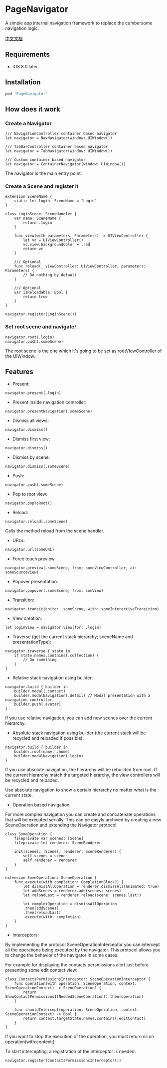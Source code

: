 # PageNavigator

A simple app internal navigation framework to replace the cumbersome navigation logic.

[中文文档](https://github.com/liuxc123/PageNavigator/blob/master/README_CN.md)

## Requirements

- iOS 8.0 later

## Installation

```ruby
pod 'PageNavigator'
```

## How does it work

### Create a Navigator

```
/// NavigationController container based navigator
let navigator = NavNavigator(window: UIWindow())

/// TabBarController container based navigator
let navigator = TabNavigator(window: UIWindow())

/// Custom container based navigator
let navigator = ContainerNavigator(window: UIWindow())

```

The navigator is the main entry point.

### Create a Scene and register it

```
extension SceneName {
    static let login: SceneName = "Login"
}

class LoginScene: SceneHandler {
    var name: SceneName {
        return .login
    }

    func view(with parameters: Parameters) -> UIViewController {
        let vc = UIViewController()
        vc.view.backgroundColor = .red
        return vc
    }

    /// Optional
    func reload(_ viewController: UIViewController, parameters: Parameters) {
        // Do nothing by default
    }

    /// Optional
    var isReloadable: Bool {
        return true
    }
}

```

```
navigator.register(LoginScene())
```

### Set root scene and navigate!

```
navigator.root(.login)
navigator.push(.someScene)
```

The root scene is the one which it's going to be set as rootViewController of the UIWindow.

## Features

- Present:

```
navigator.present(.login)
```

- Present inside navigation controller:

```
navigator.presentNavigation(.someScene)
```

- Dismiss all views:

```
navigator.dismiss()
```

- Dismiss first view:

```
navigator.dismiss()
```

- Dismiss by scene:

```
navigator.dismiss(.someScene)
```

- Push:

```
navigator.push(.someScene)
```

- Pop to root view:

```
navigator.popToRoot()
```

- Reload:

```
navigator.reload(.someScene)
```

Calls the method reload from the scene handler.

- URLs:

```
navigator.url(someURL)
```

- Force touch preview

```
navigator.preview(.someScene, from: someViewController, at: someSourceView)
```

- Popover presentation:

```
navigator.popover(.someScene, from: somView)
```

- Transition:

```
navigator.transition(to: .someScene, with: someInteractiveTransition)
```

- View creation:

```
let loginView = navigator.view(for: .login)
```

- Traverse (get the current stack hierarchy; sceneName and presentationType):

```
navigator.traverse { state in
    if state.names.contains(.collection) {
        // Do something
    }
}
```

- Relative stack navigation using builder:

```
navigator.build { builder in
    builder.modal(.contact)
    builder.modalNavigation(.detail) // Modal presentation with a navigation controller.
    builder.push(.avatar)
}
```

If you use relative navigation, you can add new scenes over the current hierarchy.

- Absolute stack navigation using builder (the current stack will be recycled and reloaded if possible):

```
navigator.build { builder in
    builder.root(name: .home)
    builder.modalNavigation(.login)
}
```

If you use absolute navigation, the hierarchy will be rebuilded from root. If the current hierarchy match the targeted hierarchy, the view controllers will be recycled and reloaded.

Use absolute navigation to show a certain hierarchy no matter what is the current state.

- Operation based navigation:

For more complex navigation you can create and concatenate operations that will be executed serially. This can be easyly archived by creating a new SceneOperation and extending the Navigator protocol.

```
class SomeOperation {
    fileprivate var scenes: [Scene]
    fileprivate let renderer: SceneRenderer

    init(scenes: [Scene], renderer: SceneRenderer) {
        self.scenes = scenes
        self.renderer = renderer
    }
}

extension SomeOperation: SceneOperation {
    func execute(with completion: CompletionBlock?) {
        let dismissAllOperation = renderer.dismissAll(animated: true)
        let addScenes = renderer.add(scenes: scenes)
        let reloadLast = renderer.reload(scene: scenes.last!)

        let complexOperation = dismissAllOperation
        .then(addScenes)
        .then(reloadLast)
        .execute(with: completion)
    }
}
```

- Interceptors:

By implementing the protocol SceneOperationInterceptor you can intercept all the operations being executed by the navigator. This protocol allows you to change the behavior of the navigator in some cases.

For example for displaying the contacts persmissions alert just before presenting some edit contact view:

```
class ContactsPermissionsInterceptor: SceneOperationInterceptor {
    func operation(with operation: SceneOperation, context: SceneOperationContext) -> SceneOperation? {
        return ShowContactPermissionsIfNeededSceneOperation().then(operation)
    }

    func shouldIntercept(operation: SceneOperation, context: SceneOperationContext) -> Bool {
        return context.targetState.names.contains(.editContact)
    }
}
```

If you want to stop the execution of the operation, you must return nil on operation(with:context:)

To start intercepting, a registration of the interceptor is needed.

```
navigator.register(ContactsPermissionsInterceptor())
```
